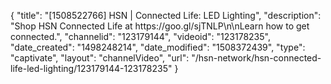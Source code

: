 {
    "title": "[1508522766] HSN | Connected Life: LED Lighting",
    "description": "Shop HSN Connected Life at https:\/\/goo.gl\/sjTNLP\n\nLearn how to get connected.",
    "channelid": "123179144",
    "videoid": "123178235",
    "date_created": "1498248214",
    "date_modified": "1508372439",
    "type": "captivate",
    "layout": "channelVideo",
    "url": "\/hsn-network\/hsn-connected-life-led-lighting\/123179144-123178235"
}